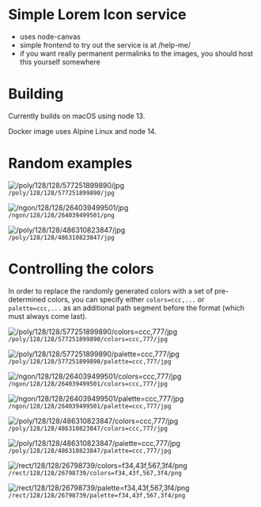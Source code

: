 
# Simple Lorem Icon service

- uses node-canvas
- simple frontend to try out the service is at /help-me/
- if you want really permanent permalinks to the images, 
  you should host this yourself somewhere

# Building

Currently builds on macOS using node 13.

Docker image uses Alpine Linux and node 14.



# Random examples

![/poly/128/128/577251899890/jpg](https://loremicon.com/poly/128/128/577251899890/jpg)<br>`/poly/128/128/577251899890/jpg`

![/ngon/128/128/264039499501/jpg](https://loremicon.com/ngon/128/128/264039499501/png)<br>`/ngon/128/128/264039499501/png`

![/poly/128/128/486310823847/jpg](https://loremicon.com/poly/128/128/486310823847/jpg)<br>`/poly/128/128/486310823847/jpg`


# Controlling the colors

In order to replace the randomly generated colors with a set
of pre-determined colors, you can specify either 
`colors=ccc,...` or `palette=ccc,...` as an additional path
segment before the format (which must always come last).

![/poly/128/128/577251899890/colors=ccc,777/jpg](https://loremicon.com/poly/128/128/577251899890/colors=ccc,777/jpg)<br>`/poly/128/128/577251899890/colors=ccc,777/jpg`

![/poly/128/128/577251899890/palette=ccc,777/jpg](https://loremicon.com/poly/128/128/577251899890/palette=ccc,777/jpg)<br>`/poly/128/128/577251899890/palette=ccc,777/jpg`

![/ngon/128/128/264039499501/colors=ccc,777/jpg](https://loremicon.com/ngon/128/128/264039499501/colors=ccc,777/jpg)<br>`/ngon/128/128/264039499501/colors=ccc,777/jpg`

![/ngon/128/128/264039499501/palette=ccc,777/jpg](https://loremicon.com/ngon/128/128/264039499501/palette=ccc,777/jpg)<br>`/ngon/128/128/264039499501/palette=ccc,777/jpg`

![/poly/128/128/486310823847/colors=ccc,777/jpg](https://loremicon.com/poly/128/128/486310823847/colors=ccc,777/jpg)<br>`/poly/128/128/486310823847/colors=ccc,777/jpg`

![/poly/128/128/486310823847/palette=ccc,777/jpg](https://loremicon.com/poly/128/128/486310823847/palette=ccc,777/jpg)<br>`/poly/128/128/486310823847/palette=ccc,777/jpg`

![/rect/128/128/26798739/colors=f34,43f,567,3f4/png](https://loremicon.com/rect/128/128/26798739/colors=f34,43f,567,3f4/png)<br>`/rect/128/128/26798739/colors=f34,43f,567,3f4/png`

![/rect/128/128/26798739/palette=f34,43f,567,3f4/png](https://loremicon.com/rect/128/128/26798739/palette=f34,43f,567,3f4/png)<br>`/rect/128/128/26798739/palette=f34,43f,567,3f4/png`

